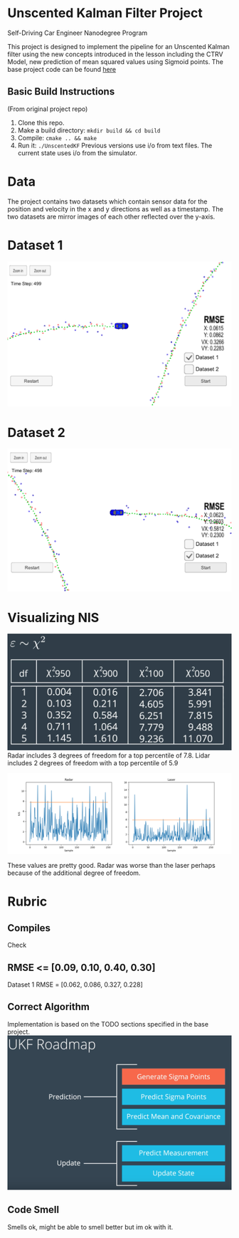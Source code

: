 # Unscented Kalman Filter Project 
Self-Driving Car Engineer Nanodegree Program

This project is designed to implement the pipeline for an Unscented Kalman filter using the new concepts introduced in the lesson including the CTRV Model, new prediction of mean squared values using Sigmoid points.  The base project code can be found [here](https://github.com/udacity/CarND-Unscented-Kalman-Filter-Project)

## Basic Build Instructions
(From original project repo)

1. Clone this repo.
2. Make a build directory: `mkdir build && cd build`
3. Compile: `cmake .. && make`
4. Run it: `./UnscentedKF` Previous versions use i/o from text files.  The current state uses i/o
from the simulator.

# Data
The project contains two datasets which contain sensor data for the position and velocity in the x and y directions as well as a timestamp.  The two datasets are mirror images of each other reflected over the y-axis.

# Dataset 1
![Simulator with dataset 1](imgs/data_set_1.png)

# Dataset 2
![Simulator with dataset 2](imgs/data_set_2.png)

# Visualizing NIS
![Chi squared values from the lesson](imgs/Chi_2.png)
Radar includes 3 degrees of freedom for a top percentile of 7.8.  Lidar includes 2 degrees of freedom with a top percentile of 5.9

![Graphed Values](imgs/NIS_graph.png)

These values are pretty good.  Radar was worse than the laser perhaps because of the additional degree of freedom.

# Rubric
## Compiles
Check

## RMSE <= [0.09, 0.10, 0.40, 0.30]
Dataset 1  RMSE = [0.062, 0.086, 0.327, 0.228]


## Correct Algorithm

Implementation is based on the TODO sections specified in the base project.  
![Lesson Flow](imgs/ukf_roadmap.png)

## Code Smell
Smells ok, might be able to smell better but im ok with it.

